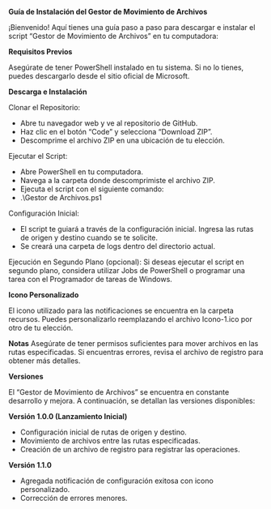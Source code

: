 __Guía de Instalación del Gestor de Movimiento de Archivos__



¡Bienvenido! Aquí tienes una guía paso a paso para descargar e instalar el script “Gestor de Movimiento de Archivos” en tu computadora:


__Requisitos Previos__

Asegúrate de tener PowerShell instalado en tu sistema. Si no lo tienes, puedes descargarlo desde el sitio oficial de Microsoft.



__Descarga e Instalación__

Clonar el Repositorio:

- Abre tu navegador web y ve al repositorio de GitHub.
- Haz clic en el botón “Code” y selecciona “Download ZIP”.
- Descomprime el archivo ZIP en una ubicación de tu elección.


Ejecutar el Script:
- Abre PowerShell en tu computadora.
- Navega a la carpeta donde descomprimiste el archivo ZIP.
- Ejecuta el script con el siguiente comando:
- .\Gestor de Archivos.ps1

Configuración Inicial:

- El script te guiará a través de la configuración inicial. Ingresa las rutas de origen y destino cuando se te solicite.
- Se creará una carpeta de logs dentro del directorio actual.

Ejecución en Segundo Plano (opcional):
Si deseas ejecutar el script en segundo plano, considera utilizar Jobs de PowerShell o programar una tarea con el Programador de tareas de Windows.



__Icono Personalizado__

El icono utilizado para las notificaciones se encuentra en la carpeta recursos. Puedes personalizarlo reemplazando el archivo Icono-1.ico por otro de tu elección.



__Notas__
Asegúrate de tener permisos suficientes para mover archivos en las rutas especificadas.
Si encuentras errores, revisa el archivo de registro para obtener más detalles.



__Versiones__

El “Gestor de Movimiento de Archivos” se encuentra en constante desarrollo y mejora. A continuación, se detallan las versiones disponibles:

__Versión 1.0.0 (Lanzamiento Inicial)__

- Configuración inicial de rutas de origen y destino.
- Movimiento de archivos entre las rutas especificadas.
- Creación de un archivo de registro para registrar las operaciones.



__Versión 1.1.0__
- Agregada notificación de configuración exitosa con icono personalizado.
- Corrección de errores menores.
